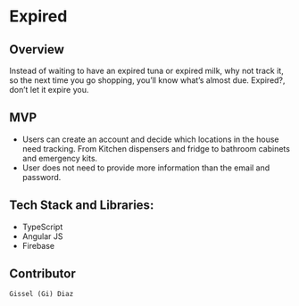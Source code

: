# Expired

## Overview

Instead of waiting to have an expired tuna or expired milk, why not track it, so the next time you go shopping, you’ll know what’s almost due. Expired?, don’t let it expire you.

## MVP

- Users can create an account and decide which locations in the house need tracking. From Kitchen dispensers and fridge to bathroom cabinets and emergency kits.
- User does not need to provide more information than the email and password.

## Tech Stack and Libraries:

- TypeScript
- Angular JS
- Firebase

## Contributor

    Gissel (Gi) Diaz
